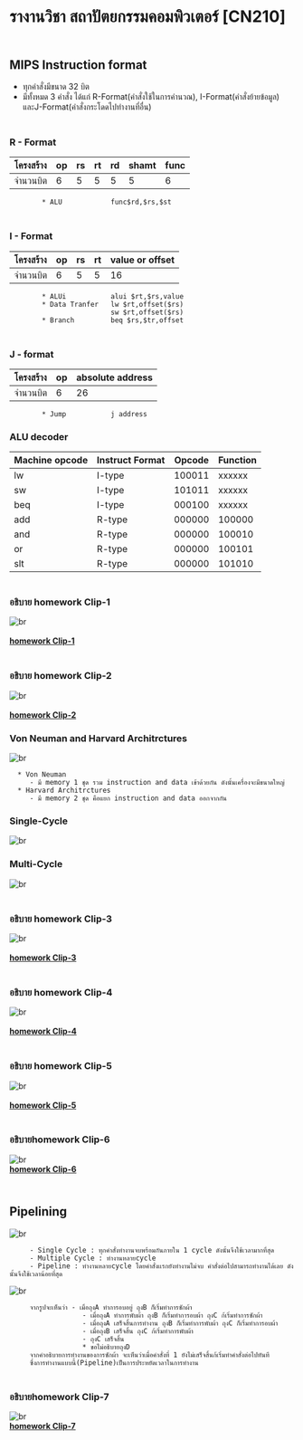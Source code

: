 # รางานวิชา สถาปัตยกรรมคอมพิวเตอร์ [CN210]
## <br>**MIPS Instruction format**
   - ทุกคำสั่งมีขนาด 32 บิต
   - มีทั้งหมด 3 คำสั่ง ได้แก่ R-Format(คำสั่งใช้ในการคำนวณ), I-Format(คำสั่งย้ายข้อมูล) และJ-Format(คำสั่งกระโดดไปทำงานที่อื่น)
   
### <br>**R - Format**

  | โครงสร้าง | op | rs | rt | rd | shamt | func |      
  |----------|----|----|----|----|-------|------| 
  | จำนวนบิต  | 6  |  5 |  5 |  5 |   5   |   6  | 
            
            * ALU            func$rd,$rs,$st  
            
### <br>**I - Format**

   | โครงสร้าง | op | rs | rt | value or offset |         
   |----------|----|----|----|-----------------|        
   | จำนวนบิต  |  6 | 5  |  5 |      16         |
   
            * ALUi           alui $rt,$rs,value                                
            * Data Tranfer   lw $rt,offset($rs) 
                             sw $rt,offset($rs) 
            * Branch         beq $rs,$tr,offset 
            
### <br>**J - format**

   | โครงสร้าง | op | absolute address |
   |----------|----|------------------|
   | จำนวนบิต  | 6  |         26       |
   
            * Jump           j address
            
### ALU decoder

   | Machine opcode | Instruct Format| Opcode | Function |
   |----------------|----------------|--------|----------|
   |        lw      |       I-type   | 100011 |  xxxxxx  |
   |        sw      |       I-type   | 101011 |  xxxxxx  |
   |       beq      |       I-type   | 000100 |  xxxxxx  |
   |       add      |       R-type   | 000000 |  100000  |
   |       and      |       R-type   | 000000 |  100010  |
   |        or      |       R-type   | 000000 |  100101  |
   |       slt      |       R-type   | 000000 |  101010  |
    
### <br>**อธิบาย homework Clip-1**   
![br](https://github.com/6110613319/COMPUTER-ARCHITECTURE/blob/master/jumpping.JPG?raw=true)                  
[<br>**homework Clip-1**](https://youtu.be/KGGrDlHpYPE)
 
### <br>**อธิบาย homework Clip-2**
![br](https://github.com/6110613319/COMPUTER-ARCHITECTURE/blob/master/pic2.png?raw=true)       
[<br>**homework Clip-2**](https://youtu.be/MUBjTEa2nQo)
 
### Von Neuman and Harvard Architrctures
![br](https://vivadifferences.com/wp-content/uploads/2019/10/Von-Neuman-Vs-Harvard-Architecture.png)

      * Von Neuman 
         - มี memory 1 ชุด รวม instruction and data เข้าด้วยกัน ดังนั้นเครื่องจะมีขนาดใหญ่
      * Harvard Architrctures
         - มี memory 2 ชุด คือแยก instruction and data ออกจากกัน
         
### Single-Cycle 
  ![br](https://cseweb.ucsd.edu/~j2lau/cs141/single_cycle_cpu_datapath.png)
  
### Multi-Cycle
  ![br](https://cseweb.ucsd.edu/~j2lau/cs141/multi_cycle_cpu_datapath.png)
  
### <br>**อธิบาย homework Clip-3**
![br](https://github.com/6110613319/COMPUTER-ARCHITECTURE/blob/master/pic3.png?raw=true)         
[<br>**homework Clip-3**](https://youtu.be/-e2fQUB4PIY)
 
### <br>**อธิบาย homework Clip-4**
![br](https://github.com/6110613319/COMPUTER-ARCHITECTURE/blob/master/pic4.png?raw=true)        
[<br>**homework Clip-4**](https://youtu.be/lUhIu3NA02Y)
  
### <br>**อธิบาย homework Clip-5**
![br](https://github.com/6110613319/COMPUTER-ARCHITECTURE/blob/master/pic5.png?raw=true)         
[<br>**homework Clip-5**](https://youtu.be/731dgwT8FfE)
 
### <br>**อธิบายhomework Clip-6**
![br](https://github.com/6110613319/COMPUTER-ARCHITECTURE/blob/master/pic6.png?raw=true)
[<br>**homework Clip-6**](https://youtu.be/WjuaH1VdVnQ)

## <br>**Pipelining**
![br](https://github.com/6110613319/COMPUTER-ARCHITECTURE/blob/master/comp-arch-2012-choompol-110.JPG?raw=true)

         - Single Cycle : ทุกคำสั่งทำงานจบพร้อมกันภายใน 1 cycle ดังนั้นจึงใช้เวลามากที่สุด
         - Multiple Cycle : ทำงานหลายcycle
         - Pipeline : ทำงานหลายcycle โดยคำสั่งเเรกยังทำงานไม่จบ คำสั่งต่อไปสามารถทำงานได้เลย ดังนั้นจึงใช้เวลาน้อยที่สุด
 
 ![br](https://github.com/6110613319/COMPUTER-ARCHITECTURE/blob/master/pic7.png?raw=true)
 
         จากรูปจะเห็นว่า - เมื่อถุงA ทำการอบอยู่ ถุงB ก็เริ่มทำการซักผ้า 
                      - เมื่อถุงA ทำการพับผ้า ถุงB ก็เริ่มทำการอบผ้า ถุงC ก้เริ่มทำการซักผ้า
                      - เมื่อถุงA เสร็จสิ้นการทำงาน ถุงB ก็เริ่มทำการพับผ้า ถุงC ก็เริ่มทำการอบผ้า
                      - เมื่อถุงB เสร็จสิ้น ถุงC ก้เริ่มทำการพับผ้า
                      - ถุงC เสร็จสิ้น
                      * ขอไม่อธิบายถุงD
         จากคำอธิบายการทำงานของการซักผ้า จะเห็นว่าเมื่อคำสั่งที่ 1 ยังไม่เสร็จสิ้นก้เริ่มทำคำสั่งต่อไปทันที 
         ซึ่งการทำงานแบบนี้(Pipeline)เป็นการประหยัดเวลาในการทำงาน

### <br>**อธิบายhomework Clip-7**
![br](https://github.com/6110613319/COMPUTER-ARCHITECTURE/blob/master/Screen%20Shot%202563-04-28%20at%2015.00.36.png?raw=true) 
[<br>**homework Clip-7**](https://youtu.be/0FaH8bjTsxM)

